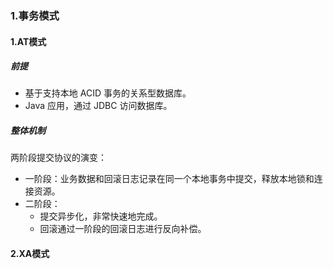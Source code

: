 

### 1.事务模式

#### 1.AT模式

##### 前提

- 基于支持本地 ACID 事务的关系型数据库。
- Java 应用，通过 JDBC 访问数据库。

##### 整体机制

两阶段提交协议的演变：

- 一阶段：业务数据和回滚日志记录在同一个本地事务中提交，释放本地锁和连接资源。
- 二阶段：
  - 提交异步化，非常快速地完成。
  - 回滚通过一阶段的回滚日志进行反向补偿。



#### 2.XA模式


